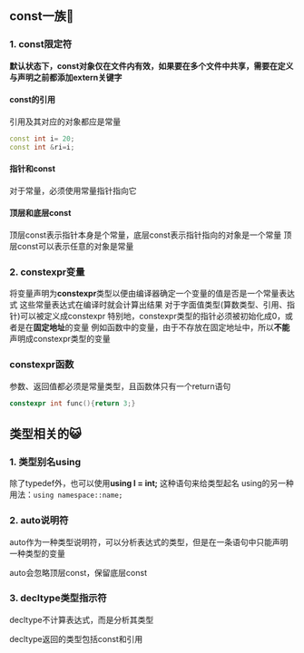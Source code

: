## const一族🤔

### 1. const限定符

**默认状态下，const对象仅在文件内有效，如果要在多个文件中共享，需要在定义与声明之前都添加extern关键字**

#### const的引用

引用及其对应的对象都应是常量
```cpp
const int i= 20;
const int &ri=i;
```

#### 指针和const

对于常量，必须使用常量指针指向它

#### 顶层和底层const

顶层const表示指针本身是个常量，底层const表示指针指向的对象是一个常量
顶层const可以表示任意的对象是常量

### 2. constexpr变量

将变量声明为**constexpr**类型以便由编译器确定一个变量的值是否是一个常量表达式
这些常量表达式在编译时就会计算出结果
对于字面值类型(算数类型、引用、指针)可以被定义成constexpr
特别地，constexpr类型的指针必须被初始化成0，或者是在**固定地址**的变量
例如函数中的变量，由于不存放在固定地址中，所以**不能**声明成constexpr类型的变量

### constexpr函数

参数、返回值都必须是常量类型，且函数体只有一个return语句
```cpp
constexpr int func(){return 3;}
```


## 类型相关的😺
### 1. 类型别名using

除了typedef外，也可以使用**using I = int;** 这种语句来给类型起名
using的另一种用法：``using namespace::name;``

### 2. auto说明符

auto作为一种类型说明符，可以分析表达式的类型，但是在一条语句中只能声明一种类型的变量

auto会忽略顶层const，保留底层const

### 3. decltype类型指示符

decltype不计算表达式，而是分析其类型

decltype返回的类型包括const和引用